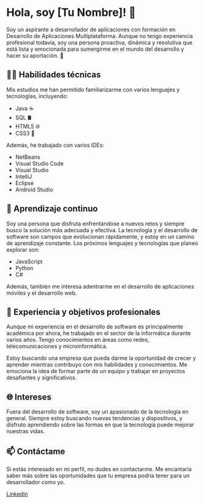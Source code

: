 # Hola, soy [Tu Nombre]! 👋

Soy un aspirante a desarrollador de aplicaciones con formación en Desarrollo de Aplicaciones Multiplataforma. Aunque no tengo experiencia profesional todavía, soy una persona proactiva, dinámica y resolutiva que está lista y emocionada para sumergirme en el mundo del desarrollo y hacer su aportación. 🚀

## 👨‍💻 Habilidades técnicas

Mis estudios me han permitido familiarizarme con varios lenguajes y tecnologías, incluyendo:

- Java ☕
- SQL 🛢️
- HTML5 🌐
- CSS3 🎨

Además, he trabajado con varios IDEs:

- NetBeans
- Visual Studio Code
- Visual Studio
- IntelliJ
- Eclipse
- Android Studio

## 🌱 Aprendizaje continuo

Soy una persona que disfruta enfrentándose a nuevos retos y siempre busco la solución más adecuada y efectiva. La tecnología y el desarrollo de software son campos que evolucionan rápidamente, y estoy en un camino de aprendizaje constante. Los próximos lenguajes y tecnologías que planeo explorar son:

- JavaScript
- Python
- C#

Además, también me interesa adentrarme en el desarrollo de aplicaciones móviles y el desarrollo web.

## 💼 Experiencia y objetivos profesionales

Aunque mi experiencia en el desarrollo de software es principalmente académica por ahora, he trabajado en el sector de la informática durante varios años. Tengo conocimientos en áreas como redes, telecomunicaciones y microinformática.

Estoy buscando una empresa que pueda darme la oportunidad de crecer y aprender mientras contribuyo con mis habilidades y conocimientos. Me emociona la idea de formar parte de un equipo y trabajar en proyectos desafiantes y significativos.

## 🌐 Intereses

Fuera del desarrollo de software, soy un apasionado de la tecnología en general. Siempre estoy buscando nuevas tendencias y dispositivos, y disfruto aprendiendo sobre las formas en que la tecnología puede mejorar nuestras vidas.

## 📫 Contáctame

Si estás interesado en mi perfil, no dudes en contactarme. Me encantaría saber más sobre las oportunidades que tu empresa podría tener para un desarrollador como yo.

[LinkedIn](https://linkedin.com/in/albert-montes-miracle)
